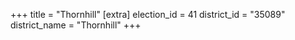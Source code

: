 +++
title = "Thornhill"
[extra]
election_id = 41
district_id = "35089"
district_name = "Thornhill"
+++
